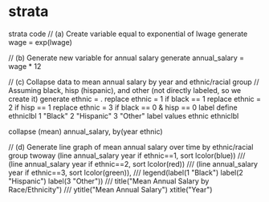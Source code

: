 # strata
strata code 
// (a) Create variable equal to exponential of lwage
generate wage = exp(lwage)

// (b) Generate new variable for annual salary
generate annual_salary = wage * 12

// (c) Collapse data to mean annual salary by year and ethnic/racial group
// Assuming black, hisp (hispanic), and other (not directly labeled, so we create it)
generate ethnic = .
replace ethnic = 1 if black == 1
replace ethnic = 2 if hisp == 1
replace ethnic = 3 if black == 0 & hisp == 0
label define ethniclbl 1 "Black" 2 "Hispanic" 3 "Other"
label values ethnic ethniclbl

collapse (mean) annual_salary, by(year ethnic)

// (d) Generate line graph of mean annual salary over time by ethnic/racial group
twoway (line annual_salary year if ethnic==1, sort lcolor(blue)) ///
       (line annual_salary year if ethnic==2, sort lcolor(red)) ///
       (line annual_salary year if ethnic==3, sort lcolor(green)), ///
       legend(label(1 "Black") label(2 "Hispanic") label(3 "Other")) ///
       title("Mean Annual Salary by Race/Ethnicity") ///
       ytitle("Mean Annual Salary") xtitle("Year")
